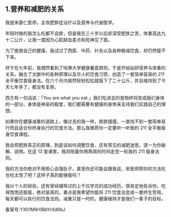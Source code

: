 ## 1.营养和减肥的关系
我是宋晏仁医师，主攻肥胖症治疗以及营养与代谢医学。


年轻时候的我怎么吃都不会胖，但是我在三十岁以后却深受肥胖之苦，体重高达九十二公斤，让我一度因为心肌缺血差点和死神见了面。


为了挽救自己的健康，我试过了西医、中药、针灸以及各种极端饮食，却仍然瘦不下来。


终于在七年前，我偶然看到了哈佛大学健康餐盘原则，于是开始钻研营养与体重的关系，融合了文献中的各种原理以及华人的饮食习惯，创造了一套简单容易的 211 全平衡饮食瘦身法。在六个月内居然轻轻松松就瘦下了二十公斤，并且维持到了今天七年多了，都没有复胖。


西方有一句话说：「You are what you eat.」我们吃进去的食物终将变成我们身体的一部分。身体是神圣的殿堂，我们都需要有健康的身体来支持我们实践自己的理想。


如果你在健康减重的道路上，像过去的我一样，跌跌撞撞，一直找不到一套简单易行而且适合你终身执行的饮食方法。那么我推荐你一定要听一听我的 211 全平衡瘦身饮食课程。


我会把肥胖真正的原理，到底该如何调整饮食，还有常见的减肥迷思，逐一为你破解、说明。在这 13 堂课里，我将陪着你用两周的时间走完一轮我的 211 瘦身法则。


我的方法你绝对不用担心会饿肚子，甚至你还可能会跟我说，宋医师照你的方法吃也吃太饱了吧？这样子真的能够瘦吗？


我以个人的经验，还有曾经辅导过的上千位学员的成功经历，很肯定地告诉你，吃得饱饱还能瘦，绝对是真的。重点是我希望你能将 211 饮食法变成一套终生受用，每天都可以执行的饮食法则。减重只是一时的，健康维持才是我们一辈子的目标。


备案号:YX01M9r0BbYrXd6bJ

